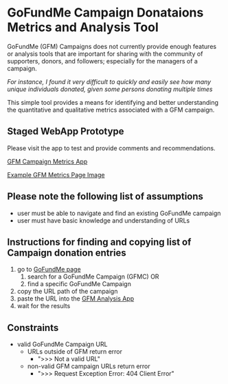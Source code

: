 # GoFundMe Campaign Donataions Metrics and Analysis Tool

GoFundMe (GFM) Campaigns does not currently provide enough features or analysis tools that are important for sharing with the community of supporters, donors, and followers; especially for the managers of a campaign.

_For instance, I found it very difficult to quickly and easily see how many unique individuals donated, given some persons donating multiple times_

This simple tool provides a means for identifying and better understanding the quantitative and qualitative metrics associated with a GFM campaign.

## Staged WebApp Prototype

Please visit the app to test and provide comments and recommendations.

[GFM Campaign Metrics App](https://gfm-metrics-app-stage.herokuapp.com)

[Example GFM Metrics Page Image](docs/gfm-page-ex.png)

## Please note the following list of assumptions
* user must be able to navigate and find an existing GoFundMe campaign
* user must have basic knowledge and understanding of URLs

## Instructions for finding and copying list of Campaign donation entries
1. go to [GoFundMe page](www.gofundme.com)
    1. search for a GoFundMe Campaign (GFMC)
    OR
    1. find a specific GoFundMe Campaign
1. copy the URL path of the campaign
1. paste the URL into the [GFM Analysis App](https://gfm-metrics-app-stage.herokuapp.com)
1. wait for the results

## Constraints 
* valid GoFundMe Campaign URL
    * URLs outside of GFM return error
        * ">>> Not a valid URL"
    * non-valid GFM campaign URLs return error
        * ">>> Request Exception Error: 404 Client Error"
